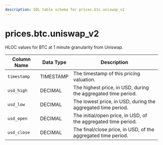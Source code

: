 ```yaml
---
description: SQL table schema for prices.btc.uniswap_v2
---
```


# prices.btc.uniswap\_v2

HLOC values for BTC at 1 minute granularity from Uniswap.

| Column Name | Data Type | Description                                                    |
| ----------- | --------- | -------------------------------------------------------------- |
| `timestamp` | TIMESTAMP | The timestamp of this pricing valuation.                       |
| `usd_high`  | DECIMAL   | The highest price, in USD, during the aggregated time period.  |
| `usd_low`   | DECIMAL   | The lowest price, in USD, during the aggregated time period.   |
| `usd_open`  | DECIMAL   | The initial/open price, in USD, of the aggregated time period. |
| `usd_close` | DECIMAL   | The final/close price, in USD, of the aggregated time period.  |
